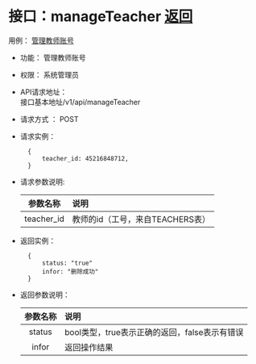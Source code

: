 
# 接口：manageTeacher  [返回](../README.md)
用例： [管理教师账号](../用例/教师账号管理.md)

- 功能：
    管理教师账号
    
- 权限：
    系统管理员  
    
- API请求地址：     
    接口基本地址/v1/api/manageTeacher

- 请求方式 ：
    POST

- 请求实例：

        {
            teacher_id: 45216848712,
        }
        
- 请求参数说明:        

  |参数名称|说明|
  |:---------:|:--------------------------------------------------------|      
  | teacher_id | 教师的id（工号，来自TEACHERS表） |
  

- 返回实例：

        {         
            status: "true"
            infor: "删除成功"
        }
 
- 返回参数说明：    
 
  |参数名称|说明|
  |:---------:|:--------------------------------------------------------|      
  |status|bool类型，true表示正确的返回，false表示有错误|
  |infor| 返回操作结果 |


